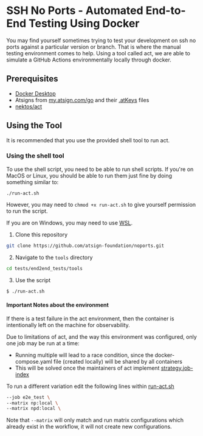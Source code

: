 # SSH No Ports - Automated End-to-End Testing Using Docker

You may find yourself sometimes trying to test your development on ssh no ports against a particular version or branch. That is where the manual testing environment comes to help. Using a tool called act, we are able to simulate a GitHub Actions environmentally locally through docker.

## Prerequisites

- [Docker Desktop](https://www.docker.com/products/docker-desktop/)
- Atsigns from [my.atsign.com/go](https://my.atsign.com/go) and their [.atKeys](https://www.youtube.com/watch?v=tDqrLKSKes8) files
- [nektos/act](https://github.com/nektos/act)

## Using the Tool

It is recommended that you use the provided shell tool to run act.

### Using the shell tool

To use the shell script, you need to be able to run shell scripts. If you're on MacOS or Linux, you should be able to run them just fine by doing something similar to:

```
./run-act.sh
```

However, you may need to `chmod +x run-act.sh` to give yourself permission to run the script.

If you are on Windows, you may need to use [WSL]().

1. Clone this repository

```sh
git clone https://github.com/atsign-foundation/noports.git
```

2. Navigate to the `tools` directory

```sh
cd tests/end2end_tests/tools
```

3. Use the script

```sh
$ ./run-act.sh
```

#### Important Notes about the environment

If there is a test failure in the act environment, then the container is intentionally left on the machine for observability.


Due to limitations of act, and the way this environment was configured, only one job may be run at a time:
  - Running multiple will lead to a race condition, since the docker-compose.yaml file (created locally) will be shared by all containers
  - This will be solved once the maintainers of act implement [strategy.job-index](https://github.com/nektos/act/issues/1975)


To run a different variation edit the following lines within [run-act.sh](./run-act.sh)
```sh
--job e2e_test \
--matrix np:local \
--matrix npd:local \
```
Note that `--matrix` will only match and run matrix configurations which already exist in the workflow, it will not create new configurations.